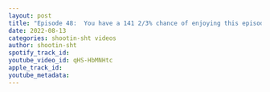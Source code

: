 ```yaml
---
layout: post
title: "Episode 48:  You have a 141 2/3% chance of enjoying this episode"
date: 2022-08-13
categories: shootin-sht videos
author: shootin-sht
spotify_track_id: 
youtube_video_id: qHS-HbMNHtc
apple_track_id: 
youtube_metadata: 
---
```


